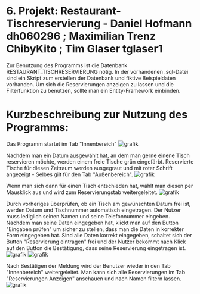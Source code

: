 # 6. Projekt: Restaurant-Tischreservierung - Daniel Hofmann dh060296 ; Maximilian Trenz ChibyKito ; Tim Glaser tglaser1

Zur Benutzung des Programms ist die Datenbank RESTAURANT_TISCHRESERVIERUNG nötig. In der vorhandenen .sql-Datei sind ein Skript zum erstellen der Datenbank und fiktive Beispieldaten vorhanden. Um sich die Reservierungen anzeigen zu lassen und die Filterfunktion zu benutzen, sollte man ein Entity-Framework einbinden.

# Kurzbeschreibung zur Nutzung des Programms:

Das Programm startet im Tab "Innenbereich"
![grafik](https://user-images.githubusercontent.com/95036785/151723201-08b2ec62-34ed-4924-b057-29706366ed71.png)

Nachdem man ein Datum ausgewählt hat, an dem man gerne einene Tisch reservieren möchte, werden einem freie Tische grün eingefärbt. Reservierte Tische für diesen Zeitraum werden ausgegraut und mit roter Schrift angezeigt - Selbes gilt für den Tab "Außenbereich".
![grafik](https://user-images.githubusercontent.com/95036785/151723297-37bcd657-3b33-4952-aaa6-d670e6e6dd08.png)


Wenn man sich dann für einen Tisch entschieden hat, wählt man diesen per Mausklick aus und wird zum Reservierungstab weitergeleitet.
![grafik](https://user-images.githubusercontent.com/95036785/151723335-6715493a-98ff-44e9-adc5-52863e020150.png)

Durch vorheriges überprüfen, ob ein Tisch am gewünschten Datum frei ist, werden Datum und Tischnummer automatisch eingetragen. Der Nutzer muss lediglich seinen Namen und seine Telefonnummer eingeben.
Nachdem man seine Daten eingegeben hat, klickt man auf den Button "Eingaben prüfen" um sicher zu stellen, dass man die Daten in korrekter Form eingegeben hat.
Sind alle Daten korrekt eingegeben, schaltet sich der Button "Reservierung eintragen" frei und der Nutzer bekommt nach Klick auf den Button die Bestätigung, dass seine Reservierung eingetragen ist. 
![grafik](https://user-images.githubusercontent.com/95036785/151723468-db12c204-4161-4f6f-9fdc-fdc52177c7b9.png)
![grafik](https://user-images.githubusercontent.com/95036785/151723476-1bc54f7f-d96b-4c8c-bcda-52bfa0794bb8.png)

Nach Bestätigen der Meldung wird der Benutzer wieder in den Tab "Innenbereich" weitergeleitet.
Man kann sich alle Reservierungen im Tab "Reservierungen Anzeigen" anschauen und nach Namen filtern lassen.
![grafik](https://user-images.githubusercontent.com/95036785/151723544-37dea114-ade2-47b4-b5b7-e0bd8ec062a6.png)


